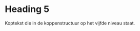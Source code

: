 <!-- @license CC0-1.0 -->

# Heading 5

Koptekst die in de koppenstructuur op het vijfde niveau staat.
